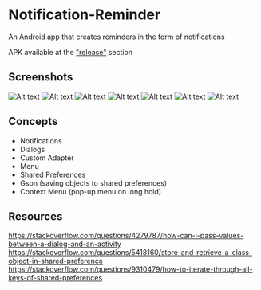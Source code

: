 # Notification-Reminder

An Android app that creates reminders in the form of notifications

APK available at the ["release"](https://github.com/alan-lam/Notification-Reminder/releases) section

## Screenshots
![Alt text](/pictures/home.png?raw=true)
![Alt text](/pictures/add.png?raw=true)
![Alt text](/pictures/edit.png?raw=true)
![Alt text](/pictures/created.png?raw=true)
![Alt text](/pictures/notification_bar.png?raw=true)
![Alt text](/pictures/lock_screen.png?raw=true)
![Alt text](/pictures/delete.png?raw=true)

## Concepts
- Notifications
- Dialogs
- Custom Adapter
- Menu
- Shared Preferences
- Gson (saving objects to shared preferences)
- Context Menu (pop-up menu on long hold)

## Resources
https://stackoverflow.com/questions/4279787/how-can-i-pass-values-between-a-dialog-and-an-activity
https://stackoverflow.com/questions/5418160/store-and-retrieve-a-class-object-in-shared-preference
https://stackoverflow.com/questions/9310479/how-to-iterate-through-all-keys-of-shared-preferences

